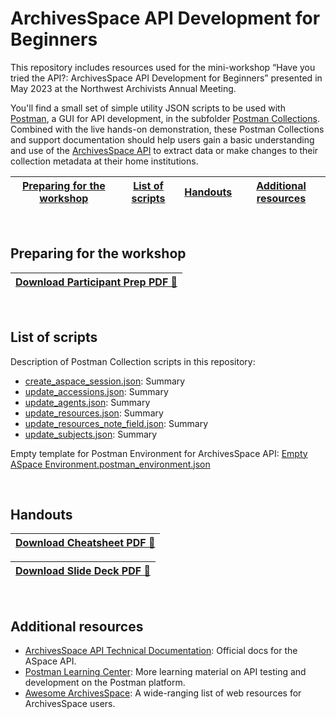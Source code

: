 # ArchivesSpace API Development for Beginners
This repository includes resources used for the mini-workshop “Have you tried the API?: ArchivesSpace API Development for Beginners” presented in May 2023 at the Northwest Archivists Annual Meeting.  

You'll find a small set of simple utility JSON scripts to be used with [Postman](https://www.postman.com/), a GUI for API development, in the subfolder [Postman Collections](Postman%20Collections). Combined with the live hands-on demonstration, these Postman Collections and support documentation should help users gain a basic understanding and use of the [ArchivesSpace API](https://archivesspace.github.io/archivesspace/api/) to extract data or make changes to their collection metadata at their home institutions.


|[Preparing for the workshop](#preparing-for-the-workshop)|[List of scripts](#list-of-scripts)|[Handouts](#handouts)|[Additional resources](#additional-resources)
|---|---|---|---|
<br>

## Preparing for the workshop
|[Download Participant Prep PDF 📂](#)|
|---|

<br>

## List of scripts 
Description of Postman Collection scripts in this repository:
- [create_aspace_session.json](/Postman%20Collections/create_aspace_session.json): Summary
- [update_accessions.json](/Postman%20Collections/update_accessions.json): Summary
- [update_agents.json](/Postman%20Collections/update_agents.json): Summary
- [update_resources.json](/Postman%20Collections/update_resources.json): Summary
- [update_resources_note_field.json](/Postman%20Collections/update_resources_note_field.json): Summary
- [update_subjects.json](/Postman%20Collections/update_subjects.json): Summary

Empty template for Postman Environment for ArchivesSpace API: 
[Empty ASpace Environment.postman_environment.json](Empty%20ASpace%20Environment.postman_environment.json)

<br>

## Handouts 

|[Download Cheatsheet PDF 📂](#)|
|---|

|[Download Slide Deck PDF 📂](#)|
|---|

<br>

## Additional resources 
- [ArchivesSpace API Technical Documentation](https://archivesspace.github.io/archivesspace/api): Official docs for the ASpace API.
- [Postman Learning Center](https://learning.postman.com/): More learning material on API testing and development on the Postman platform.
- [Awesome ArchivesSpace](https://github.com/archivesspace/awesome-archivesspace): A wide-ranging list of web resources for ArchivesSpace users.
